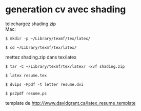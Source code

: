 # generation cv avec shading
telechargez shading.zip\
Mac:

```
$ mkdir -p ~/Library/texmf/tex/latex/
```
```
$ cd ~/Library/texmf/tex/latex/
```
mettez shading.zip dans tex/latex

```
$ tar -C ~/Library/texmf/tex/latex/ -xvf shading.zip
```
```
$ latex resume.tex
```
```
$ dvips -Ppdf -t letter resume.dvi
```
```
$ ps2pdf resume.ps
```

template de http://www.davidgrant.ca/latex_resume_template
